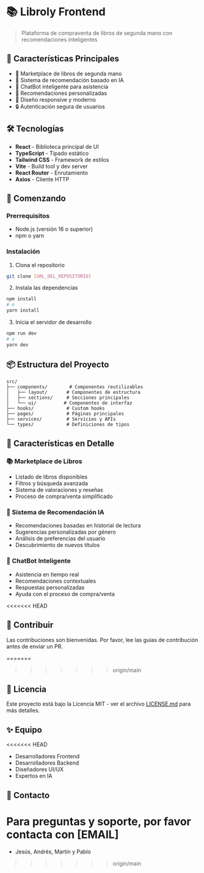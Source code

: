 # 📚 Libroly Frontend

> Plataforma de compraventa de libros de segunda mano con recomendaciones inteligentes

## 🌟 Características Principales

- 📖 Marketplace de libros de segunda mano
- 🤖 Sistema de recomendación basado en IA
- 💬 ChatBot inteligente para asistencia
- 🎯 Recomendaciones personalizadas
- 📱 Diseño responsive y moderno
- 🔒 Autenticación segura de usuarios

## 🛠️ Tecnologías

- **React** - Biblioteca principal de UI
- **TypeScript** - Tipado estático
- **Tailwind CSS** - Framework de estilos
- **Vite** - Build tool y dev server
- **React Router** - Enrutamiento
- **Axios** - Cliente HTTP

## 🚀 Comenzando

### Prerrequisitos

- Node.js (versión 16 o superior)
- npm o yarn

### Instalación

1. Clona el repositorio
```bash
git clone [URL_DEL_REPOSITORIO]
```

2. Instala las dependencias
```bash
npm install
# o
yarn install
```

3. Inicia el servidor de desarrollo
```bash
npm run dev
# o
yarn dev
```

## 📦 Estructura del Proyecto

```
src/
├── components/        # Componentes reutilizables
│   ├── layout/       # Componentes de estructura
│   ├── sections/     # Secciones principales
│   └── ui/          # Componentes de interfaz
├── hooks/            # Custom hooks
├── pages/            # Páginas principales
├── services/         # Servicios y APIs
└── types/            # Definiciones de tipos
```

## 🎯 Características en Detalle

### 📚 Marketplace de Libros
- Listado de libros disponibles
- Filtros y búsqueda avanzada
- Sistema de valoraciones y reseñas
- Proceso de compra/venta simplificado

### 🤖 Sistema de Recomendación IA
- Recomendaciones basadas en historial de lectura
- Sugerencias personalizadas por género
- Análisis de preferencias del usuario
- Descubrimiento de nuevos títulos

### 💬 ChatBot Inteligente
- Asistencia en tiempo real
- Recomendaciones contextuales
- Respuestas personalizadas
- Ayuda con el proceso de compra/venta

<<<<<<< HEAD
## 🤝 Contribuir

Las contribuciones son bienvenidas. Por favor, lee las guías de contribución antes de enviar un PR.

=======
>>>>>>> origin/main
## 📝 Licencia

Este proyecto está bajo la Licencia MIT - ver el archivo [LICENSE.md](LICENSE.md) para más detalles.

## ✨ Equipo

<<<<<<< HEAD
- Desarrolladores Frontend
- Desarrolladores Backend
- Diseñadores UI/UX
- Expertos en IA

## 📧 Contacto

Para preguntas y soporte, por favor contacta con [EMAIL]
=======
- Jesús, Andrés, Martín y Pablo
>>>>>>> origin/main
